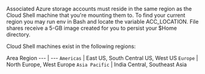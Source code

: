 Associated Azure storage accounts must reside in the same region as the Cloud Shell machine that you're mounting them to. To find your current region you may run env in Bash and locate the variable ACC_LOCATION. File shares receive a 5-GB image created for you to persist your $Home directory.

Cloud Shell machines exist in the following regions:

Area	Region
--- | ---
`Americas` |	East US, South Central US, West US
`Europe` |	North Europe, West Europe
`Asia Pacific` | India Central, Southeast Asia